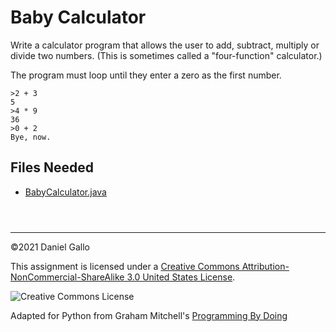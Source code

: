 # Baby Calculator


Write a calculator program that allows the user
to add, subtract, multiply or divide two numbers. (This is
sometimes called a "four-function" calculator.)

The program must loop until they enter a zero as the first number.



```
>2 + 3
5
>4 * 9
36
>0 + 2
Bye, now.

```

## Files Needed


* [BabyCalculator.java](examples/BabyCalculator.java)



```



```



---


©2021 Daniel Gallo


This assignment is licensed under a
[Creative Commons Attribution-NonCommercial-ShareAlike 3.0 United States License](https://creativecommons.org/licenses/by-nc-sa/3.0/us/deed.en_US).  

![Creative Commons License](images/by-nc-sa.png)







Adapted for Python from Graham Mitchell's [Programming By Doing](https://programmingbydoing.com/)